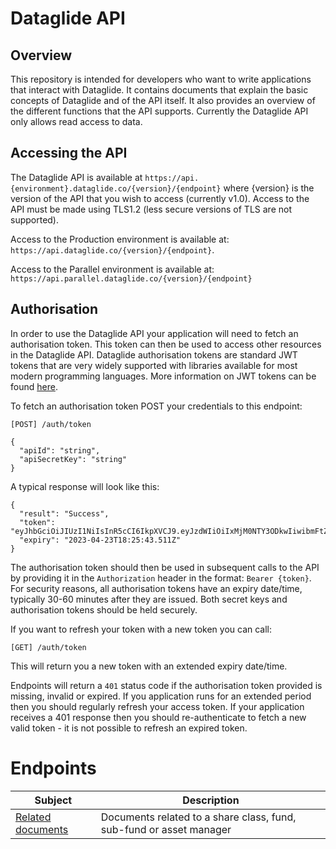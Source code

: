 # Dataglide API

## Overview

This repository is intended for developers who want to write applications that interact with Dataglide. It contains documents that explain the basic concepts of Dataglide and of the API itself. It also provides an overview of the different functions that the API supports. Currently the Dataglide API only allows read access to data.

## Accessing the API

The Dataglide API is available at ```https://api.{environment}.dataglide.co/{version}/{endpoint}``` where {version} is the version of the API that you wish to access (currently v1.0). Access to the API must be made using TLS1.2 (less secure versions of TLS are not supported).

Access to the Production environment is available at: ```https://api.dataglide.co/{version}/{endpoint}```.

Access to the Parallel environment is available at: ```https://api.parallel.dataglide.co/{version}/{endpoint}```

## Authorisation

In order to use the Dataglide API your application will need to fetch an authorisation token. This token can then be used to access other resources in the Dataglide API. Dataglide authorisation tokens are standard JWT tokens that are very widely supported with libraries available for most modern programming languages. More information on JWT tokens can be found [here](https://en.wikipedia.org/wiki/JSON_Web_Token).

To fetch an authorisation token POST your credentials to this endpoint:

```[POST] /auth/token```

```
{
  "apiId": "string",
  "apiSecretKey": "string"
}
```
A typical response will look like this:
```
{
  "result": "Success",
  "token": "eyJhbGciOiJIUzI1NiIsInR5cCI6IkpXVCJ9.eyJzdWIiOiIxMjM0NTY3ODkwIiwibmFtZSI6IkpvaG4gRG9lIiwiaWF0IjoxNTE2MjM5MDIyfQ.SflKxwRJSMeKKF2QT4fwpMeJf36POk6yJV_adQssw5c",
  "expiry": "2023-04-23T18:25:43.511Z"
}
```

The authorisation token should then be used in subsequent calls to the API by providing it in the ```Authorization``` header in the format: ```Bearer {token}```. For security reasons, all authorisation tokens have an expiry date/time, typically 30-60 minutes after they are issued. Both secret keys and authorisation tokens should be held securely.

If you want to refresh your token with a new token you can call:

```[GET] /auth/token```

This will return you a new token with an extended expiry date/time.

Endpoints will return a ```401``` status code if the authorisation token provided is missing, invalid or expired. If you application runs for an extended period then you should regularly refresh your access token. If your application receives a 401 response then you should re-authenticate to fetch a new valid token - it is not possible to refresh an expired token. 

# Endpoints

| Subject | Description |
| ------- | ----------- |
| [Related documents](related-documents.md) | Documents related to a share class, fund, sub-fund or asset manager |


